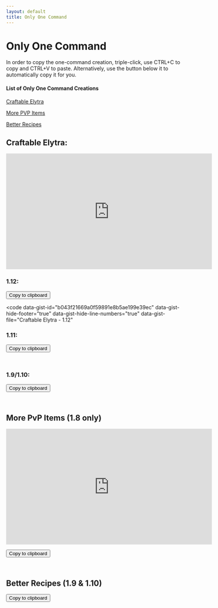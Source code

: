 ```yaml
---
layout: default
title: Only One Command
---
```

<script src="main.js"></script>
<script src="https://ajax.googleapis.com/ajax/libs/jquery/3.3.1/jquery.min.js"></script>
<script src="https://cdnjs.cloudflare.com/ajax/libs/gist-embed/2.7.1/gist-embed.min.js"></script>

<style>
code {
    overflow: hidden;
    color: white;
    width: 450;
    height: 450;
    margin: auto
}
</style>

# Only One Command

In order to copy the one-command creation, triple-click, use CTRL+C to copy and CTRL+V to paste.
Alternatively, use the button below it to automatically copy it for you.

#### List of Only One Command Creations

[Craftable Elytra](#craftable-elytra)

[More PVP Items](#more-pvp-items-18-only)

[Better Recipes](#better-recipies-19-110)


## Craftable Elytra:

<iframe width="560" height="315" src="https://www.youtube-nocookie.com/embed/XVVbSVz4zB8?rel=0&amp;showinfo=0" frameborder="0" allow="autoplay; encrypted-media" allowfullscreen></iframe>


### 1.12:

<button class="copybutton" onclick="copytoClipboard(document.getElementById('file-craftable-elytra-1-12-LC1').innerHTML)">Copy to clipboard</button>

<code data-gist-id="b043f21669a0f59891e8b5ae199e39ec"
    data-gist-hide-footer="true"
    data-gist-hide-line-numbers="true"
    data-gist-file="Craftable Elytra - 1.12"
</code>

### 1.11:

<button class="copybutton" onclick="copytoClipboard(document.getElementById('file-craftable-elytra-1-11-LC1').innerHTML)">Copy to clipboard</button>

<code data-gist-id="b043f21669a0f59891e8b5ae199e39ec"
    data-gist-hide-footer="true"
    data-gist-hide-line-numbers="true"
    data-gist-file="Craftable Elytra - 1.11">
</code>

### 1.9/1.10:

<button class="copybutton" onclick="copytoClipboard(document.getElementById('file-craftable-elytra-1-9-1-10-LC1').innerHTML)">Copy to clipboard</button>

<code data-gist-id="b043f21669a0f59891e8b5ae199e39ec"
    data-gist-hide-footer="true"
    data-gist-hide-line-numbers="true"
    data-gist-file="Craftable Elytra - 1.9 & 1.10">
</code>


## More PvP Items \(1.8 only\)

<iframe width="560" height="315" src="https://www.youtube.com/embed/UmKv_wfiYKs" frameborder="0" allow="autoplay; encrypted-media" allowfullscreen></iframe>

<button class="copybutton" onclick="copytoClipboard(document.getElementById('file-morepvpitems-txt-LC1').innerHTML)">Copy to clipboard</button>

<code data-gist-id="9997bd172234f305bc4067cc28ec73ac"
    data-gist-hide-footer="true"
    data-gist-hide-line-numbers="true"
    data-gist-file="MorePVPItems.txt">
</code>

## Better Recipes \(1.9 & 1.10\)

<button class="copybutton" onclick="copytoClipboard(document.getElementById('file-morepvpitems-txt-LC1').innerHTML)">Copy to clipboard</button>

<code data-gist-id="15d815f9437c2566ffe5bcbeefa114a2"
    data-gist-hide-footer="true"
    data-gist-hide-line-numbers="true"
    data-gist-file="BetterRecipes.txt">
</code>
